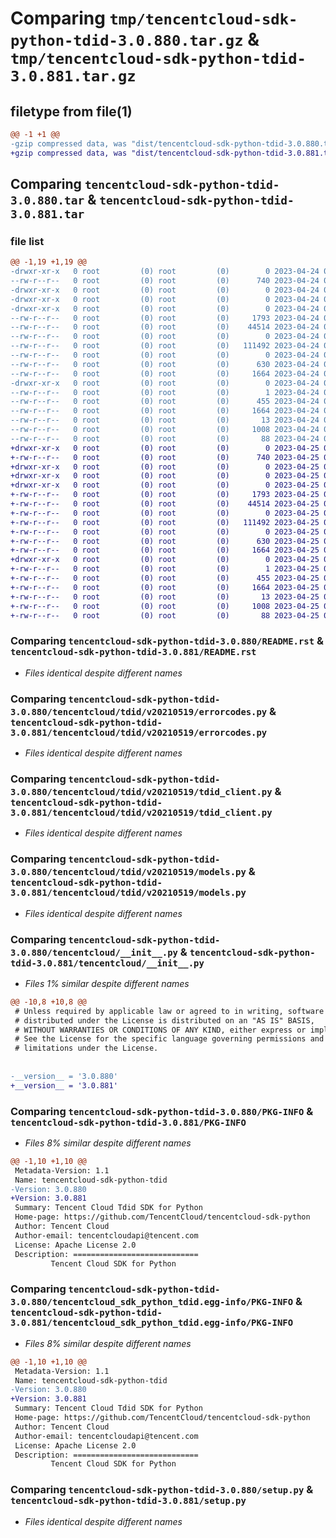 # Comparing `tmp/tencentcloud-sdk-python-tdid-3.0.880.tar.gz` & `tmp/tencentcloud-sdk-python-tdid-3.0.881.tar.gz`

## filetype from file(1)

```diff
@@ -1 +1 @@
-gzip compressed data, was "dist/tencentcloud-sdk-python-tdid-3.0.880.tar", last modified: Mon Apr 24 03:38:51 2023, max compression
+gzip compressed data, was "dist/tencentcloud-sdk-python-tdid-3.0.881.tar", last modified: Tue Apr 25 00:56:56 2023, max compression
```

## Comparing `tencentcloud-sdk-python-tdid-3.0.880.tar` & `tencentcloud-sdk-python-tdid-3.0.881.tar`

### file list

```diff
@@ -1,19 +1,19 @@
-drwxr-xr-x   0 root         (0) root         (0)        0 2023-04-24 03:38:51.000000 tencentcloud-sdk-python-tdid-3.0.880/
--rw-r--r--   0 root         (0) root         (0)      740 2023-04-24 03:38:51.000000 tencentcloud-sdk-python-tdid-3.0.880/README.rst
-drwxr-xr-x   0 root         (0) root         (0)        0 2023-04-24 03:38:51.000000 tencentcloud-sdk-python-tdid-3.0.880/tencentcloud/
-drwxr-xr-x   0 root         (0) root         (0)        0 2023-04-24 03:38:51.000000 tencentcloud-sdk-python-tdid-3.0.880/tencentcloud/tdid/
-drwxr-xr-x   0 root         (0) root         (0)        0 2023-04-24 03:38:51.000000 tencentcloud-sdk-python-tdid-3.0.880/tencentcloud/tdid/v20210519/
--rw-r--r--   0 root         (0) root         (0)     1793 2023-04-24 03:38:51.000000 tencentcloud-sdk-python-tdid-3.0.880/tencentcloud/tdid/v20210519/errorcodes.py
--rw-r--r--   0 root         (0) root         (0)    44514 2023-04-24 03:38:51.000000 tencentcloud-sdk-python-tdid-3.0.880/tencentcloud/tdid/v20210519/tdid_client.py
--rw-r--r--   0 root         (0) root         (0)        0 2023-04-24 03:38:51.000000 tencentcloud-sdk-python-tdid-3.0.880/tencentcloud/tdid/v20210519/__init__.py
--rw-r--r--   0 root         (0) root         (0)   111492 2023-04-24 03:38:51.000000 tencentcloud-sdk-python-tdid-3.0.880/tencentcloud/tdid/v20210519/models.py
--rw-r--r--   0 root         (0) root         (0)        0 2023-04-24 03:38:51.000000 tencentcloud-sdk-python-tdid-3.0.880/tencentcloud/tdid/__init__.py
--rw-r--r--   0 root         (0) root         (0)      630 2023-04-24 03:38:51.000000 tencentcloud-sdk-python-tdid-3.0.880/tencentcloud/__init__.py
--rw-r--r--   0 root         (0) root         (0)     1664 2023-04-24 03:38:51.000000 tencentcloud-sdk-python-tdid-3.0.880/PKG-INFO
-drwxr-xr-x   0 root         (0) root         (0)        0 2023-04-24 03:38:51.000000 tencentcloud-sdk-python-tdid-3.0.880/tencentcloud_sdk_python_tdid.egg-info/
--rw-r--r--   0 root         (0) root         (0)        1 2023-04-24 03:38:51.000000 tencentcloud-sdk-python-tdid-3.0.880/tencentcloud_sdk_python_tdid.egg-info/dependency_links.txt
--rw-r--r--   0 root         (0) root         (0)      455 2023-04-24 03:38:51.000000 tencentcloud-sdk-python-tdid-3.0.880/tencentcloud_sdk_python_tdid.egg-info/SOURCES.txt
--rw-r--r--   0 root         (0) root         (0)     1664 2023-04-24 03:38:51.000000 tencentcloud-sdk-python-tdid-3.0.880/tencentcloud_sdk_python_tdid.egg-info/PKG-INFO
--rw-r--r--   0 root         (0) root         (0)       13 2023-04-24 03:38:51.000000 tencentcloud-sdk-python-tdid-3.0.880/tencentcloud_sdk_python_tdid.egg-info/top_level.txt
--rw-r--r--   0 root         (0) root         (0)     1008 2023-04-24 03:38:51.000000 tencentcloud-sdk-python-tdid-3.0.880/setup.py
--rw-r--r--   0 root         (0) root         (0)       88 2023-04-24 03:38:51.000000 tencentcloud-sdk-python-tdid-3.0.880/setup.cfg
+drwxr-xr-x   0 root         (0) root         (0)        0 2023-04-25 00:56:56.000000 tencentcloud-sdk-python-tdid-3.0.881/
+-rw-r--r--   0 root         (0) root         (0)      740 2023-04-25 00:56:56.000000 tencentcloud-sdk-python-tdid-3.0.881/README.rst
+drwxr-xr-x   0 root         (0) root         (0)        0 2023-04-25 00:56:56.000000 tencentcloud-sdk-python-tdid-3.0.881/tencentcloud/
+drwxr-xr-x   0 root         (0) root         (0)        0 2023-04-25 00:56:56.000000 tencentcloud-sdk-python-tdid-3.0.881/tencentcloud/tdid/
+drwxr-xr-x   0 root         (0) root         (0)        0 2023-04-25 00:56:56.000000 tencentcloud-sdk-python-tdid-3.0.881/tencentcloud/tdid/v20210519/
+-rw-r--r--   0 root         (0) root         (0)     1793 2023-04-25 00:56:56.000000 tencentcloud-sdk-python-tdid-3.0.881/tencentcloud/tdid/v20210519/errorcodes.py
+-rw-r--r--   0 root         (0) root         (0)    44514 2023-04-25 00:56:56.000000 tencentcloud-sdk-python-tdid-3.0.881/tencentcloud/tdid/v20210519/tdid_client.py
+-rw-r--r--   0 root         (0) root         (0)        0 2023-04-25 00:56:56.000000 tencentcloud-sdk-python-tdid-3.0.881/tencentcloud/tdid/v20210519/__init__.py
+-rw-r--r--   0 root         (0) root         (0)   111492 2023-04-25 00:56:56.000000 tencentcloud-sdk-python-tdid-3.0.881/tencentcloud/tdid/v20210519/models.py
+-rw-r--r--   0 root         (0) root         (0)        0 2023-04-25 00:56:56.000000 tencentcloud-sdk-python-tdid-3.0.881/tencentcloud/tdid/__init__.py
+-rw-r--r--   0 root         (0) root         (0)      630 2023-04-25 00:56:56.000000 tencentcloud-sdk-python-tdid-3.0.881/tencentcloud/__init__.py
+-rw-r--r--   0 root         (0) root         (0)     1664 2023-04-25 00:56:56.000000 tencentcloud-sdk-python-tdid-3.0.881/PKG-INFO
+drwxr-xr-x   0 root         (0) root         (0)        0 2023-04-25 00:56:56.000000 tencentcloud-sdk-python-tdid-3.0.881/tencentcloud_sdk_python_tdid.egg-info/
+-rw-r--r--   0 root         (0) root         (0)        1 2023-04-25 00:56:56.000000 tencentcloud-sdk-python-tdid-3.0.881/tencentcloud_sdk_python_tdid.egg-info/dependency_links.txt
+-rw-r--r--   0 root         (0) root         (0)      455 2023-04-25 00:56:56.000000 tencentcloud-sdk-python-tdid-3.0.881/tencentcloud_sdk_python_tdid.egg-info/SOURCES.txt
+-rw-r--r--   0 root         (0) root         (0)     1664 2023-04-25 00:56:56.000000 tencentcloud-sdk-python-tdid-3.0.881/tencentcloud_sdk_python_tdid.egg-info/PKG-INFO
+-rw-r--r--   0 root         (0) root         (0)       13 2023-04-25 00:56:56.000000 tencentcloud-sdk-python-tdid-3.0.881/tencentcloud_sdk_python_tdid.egg-info/top_level.txt
+-rw-r--r--   0 root         (0) root         (0)     1008 2023-04-25 00:56:56.000000 tencentcloud-sdk-python-tdid-3.0.881/setup.py
+-rw-r--r--   0 root         (0) root         (0)       88 2023-04-25 00:56:56.000000 tencentcloud-sdk-python-tdid-3.0.881/setup.cfg
```

### Comparing `tencentcloud-sdk-python-tdid-3.0.880/README.rst` & `tencentcloud-sdk-python-tdid-3.0.881/README.rst`

 * *Files identical despite different names*

### Comparing `tencentcloud-sdk-python-tdid-3.0.880/tencentcloud/tdid/v20210519/errorcodes.py` & `tencentcloud-sdk-python-tdid-3.0.881/tencentcloud/tdid/v20210519/errorcodes.py`

 * *Files identical despite different names*

### Comparing `tencentcloud-sdk-python-tdid-3.0.880/tencentcloud/tdid/v20210519/tdid_client.py` & `tencentcloud-sdk-python-tdid-3.0.881/tencentcloud/tdid/v20210519/tdid_client.py`

 * *Files identical despite different names*

### Comparing `tencentcloud-sdk-python-tdid-3.0.880/tencentcloud/tdid/v20210519/models.py` & `tencentcloud-sdk-python-tdid-3.0.881/tencentcloud/tdid/v20210519/models.py`

 * *Files identical despite different names*

### Comparing `tencentcloud-sdk-python-tdid-3.0.880/tencentcloud/__init__.py` & `tencentcloud-sdk-python-tdid-3.0.881/tencentcloud/__init__.py`

 * *Files 1% similar despite different names*

```diff
@@ -10,8 +10,8 @@
 # Unless required by applicable law or agreed to in writing, software
 # distributed under the License is distributed on an "AS IS" BASIS,
 # WITHOUT WARRANTIES OR CONDITIONS OF ANY KIND, either express or implied.
 # See the License for the specific language governing permissions and
 # limitations under the License.
 
 
-__version__ = '3.0.880'
+__version__ = '3.0.881'
```

### Comparing `tencentcloud-sdk-python-tdid-3.0.880/PKG-INFO` & `tencentcloud-sdk-python-tdid-3.0.881/PKG-INFO`

 * *Files 8% similar despite different names*

```diff
@@ -1,10 +1,10 @@
 Metadata-Version: 1.1
 Name: tencentcloud-sdk-python-tdid
-Version: 3.0.880
+Version: 3.0.881
 Summary: Tencent Cloud Tdid SDK for Python
 Home-page: https://github.com/TencentCloud/tencentcloud-sdk-python
 Author: Tencent Cloud
 Author-email: tencentcloudapi@tencent.com
 License: Apache License 2.0
 Description: ============================
         Tencent Cloud SDK for Python
```

### Comparing `tencentcloud-sdk-python-tdid-3.0.880/tencentcloud_sdk_python_tdid.egg-info/PKG-INFO` & `tencentcloud-sdk-python-tdid-3.0.881/tencentcloud_sdk_python_tdid.egg-info/PKG-INFO`

 * *Files 8% similar despite different names*

```diff
@@ -1,10 +1,10 @@
 Metadata-Version: 1.1
 Name: tencentcloud-sdk-python-tdid
-Version: 3.0.880
+Version: 3.0.881
 Summary: Tencent Cloud Tdid SDK for Python
 Home-page: https://github.com/TencentCloud/tencentcloud-sdk-python
 Author: Tencent Cloud
 Author-email: tencentcloudapi@tencent.com
 License: Apache License 2.0
 Description: ============================
         Tencent Cloud SDK for Python
```

### Comparing `tencentcloud-sdk-python-tdid-3.0.880/setup.py` & `tencentcloud-sdk-python-tdid-3.0.881/setup.py`

 * *Files identical despite different names*

